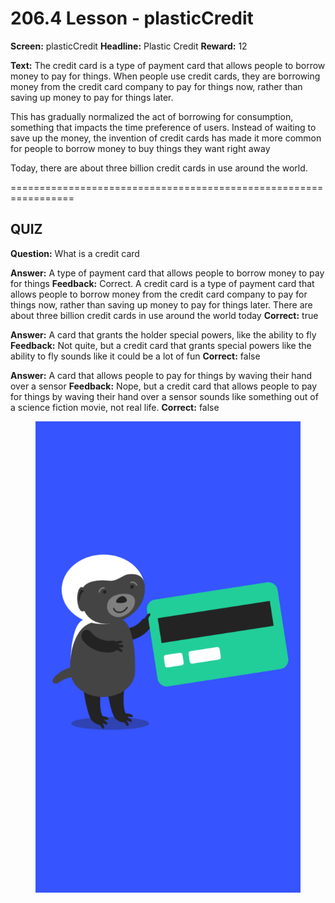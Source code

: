 # 206.4 Lesson - plasticCredit

**Screen:** plasticCredit
**Headline:** Plastic Credit
**Reward:** 12

**Text:** The credit card is a type of payment card that allows people to borrow money to pay for things. When people use credit cards, they are borrowing money from the credit card company to pay for things now, rather than saving up money to pay for things later.

This has gradually normalized the act of borrowing for consumption, something that impacts the time preference of users. Instead of waiting to save up the money, the invention of credit cards has made it more common for people to borrow money to buy things they want right away

Today, there are about three billion credit cards in use around the world.


=================================================================

## QUIZ

**Question:** What is a credit card

**Answer:** A type of payment card that allows people to borrow money to pay for things
**Feedback:** Correct. A credit card is a type of payment card that allows people to borrow money from the credit card company to pay for things now, rather than saving up money to pay for things later. There are about three billion credit cards in use around the world today
**Correct:** true

**Answer:** A card that grants the holder special powers, like the ability to fly
**Feedback:** Not quite, but a credit card that grants special powers like the ability to fly sounds like it could be a lot of fun
**Correct:** false

**Answer:** A card that allows people to pay for things by waving their hand over a sensor
**Feedback:** Nope, but a credit card that allows people to pay for things by waving their hand over a sensor sounds like something out of a science fiction movie, not real life.
**Correct:** false


<figure><img src="../.gitbook/assets/206-04.png" alt=""><figcaption></figcaption></figure>


